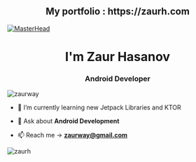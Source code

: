 
<h2 align="center">My portfolio : https://zaurh.com</h2> 

[![MasterHead](https://i.hizliresim.com/9vqfash.gif)](zaurh.com)
<h1 align="center">I'm Zaur Hasanov </h1> 
<h3 align="center">Android Developer</h3>



<p align="left"> <img src="https://komarev.com/ghpvc/?username=zaurh&label=Profile%20views&color=0e75b6&style=flat" alt="zaurway" /> </p>


 
- 🌱 I’m currently learning new Jetpack Libraries and KTOR

- 💬 Ask about **Android Development**

- 📫 Reach me -> **zaurway@gmail.com**

 
<img align="center" src="https://github-readme-streak-stats.herokuapp.com/?user=zaurh&&theme=tokyonight" alt="zaurh" />
